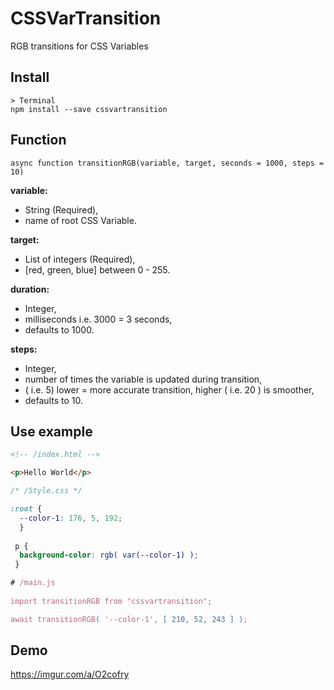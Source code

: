 # CSSVarTransition
RGB transitions for CSS Variables

## Install
```
> Terminal
npm install --save cssvartransition
```

## Function
```
async function transitionRGB(variable, target, seconds = 1000, steps = 10)
```

**variable:** 
* String (Required),
* name of root CSS Variable.

**target:** 
* List of integers (Required), 
* [red, green, blue] between 0 - 255.

**duration:** 
* Integer,
* milliseconds i.e. 3000 = 3 seconds,
* defaults to 1000.

**steps:**
* Integer,
* number of times the variable is updated during transition,
* ( i.e. 5) lower = more accurate transition, higher ( i.e. 20 ) is smoother,
* defaults to 10.

## Use example

```html
<!-- /index.html -->

<p>Hello World</p>
```

```css
/* /Style.css */

:root {
  --color-1: 176, 5, 192;
  }
  
 p {
  background-color: rgb( var(--color-1) );
 }
 ```
 
 ```js
 # /main.js
  
 import transitionRGB from "cssvartransition";
 
 await transitionRGB( '--color-1', [ 210, 52, 243 ] );
 ```

 ## Demo

 https://imgur.com/a/O2cofry
